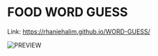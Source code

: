 # FOOD WORD GUESS

Link: https://rhaniehalim.github.io/WORD-GUESS/

![PREVIEW](https://github.com/rhaniehalim/WORD-GUESS/blob/master/preview.png)

